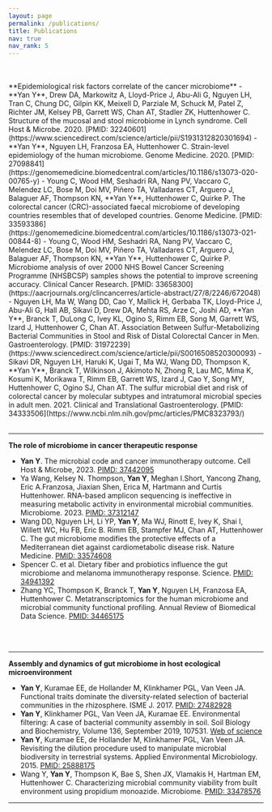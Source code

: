 ```yaml
---
layout: page
permalink: /publications/
title: Publications
nav: true
nav_rank: 5
---
```


<br/>
<br/>
<a id="sec-1"></a>
**Epidemiological risk factors correlate of the cancer microbiome**
- **Yan Y**, Drew DA, Markowitz A, Lloyd-Price J, Abu-Ali G, Nguyen LH, Tran C, Chung DC, Gilpin KK, Meixell D, Parziale M, Schuck M, Patel Z, Richter JM, Kelsey PB, Garrett WS, Chan AT, Stadler ZK, Huttenhower C. Structure of the mucosal and stool microbiome in Lynch syndrome. Cell Host & Microbe. 2020. [PMID: 32240601](https://www.sciencedirect.com/science/article/pii/S1931312820301694)
- **Yan Y**, Nguyen LH, Franzosa EA, Huttenhower C. Strain-level epidemiology of the human microbiome. Genome Medicine. 2020. [PMID: 27098841](https://genomemedicine.biomedcentral.com/articles/10.1186/s13073-020-00765-y)
- Young C, Wood HM, Seshadri RA, Nang PV, Vaccaro C, Melendez LC, Bose M, Doi MV, Piñero TA, Valladares CT, Arguero J, Balaguer AF, Thompson KN, **Yan Y**, Huttenhower C, Quirke P. The colorectal cancer (CRC)-associated faecal microbiome of developing countries resembles that of developed countries. Genome Medicine. [PMID: 33593386](https://genomemedicine.biomedcentral.com/articles/10.1186/s13073-021-00844-8)
- Young C, Wood HM, Seshadri RA, Nang PV, Vaccaro C, Melendez LC, Bose M, Doi MV, Piñero TA, Valladares CT, Arguero J, Balaguer AF, Thompson KN, **Yan Y**, Huttenhower C, Quirke P.  Microbiome analysis of over 2000 NHS Bowel Cancer Screening Programme (NHSBCSP) samples shows the potential to improve screening accuracy. Clinical Cancer Research. [PMID: 33658300](https://aacrjournals.org/clincancerres/article-abstract/27/8/2246/672048)
- Nguyen LH, Ma W, Wang DD, Cao Y, Mallick H, Gerbaba TK, Lloyd-Price J, Abu-Ali G, Hall AB, Sikavi D, Drew DA, Mehta RS, Arze C, Joshi AD, **Yan Y**, Branck T, DuLong C, Ivey KL, Ogino S, Rimm EB, Song M, Garrett WS, Izard J, Huttenhower C, Chan AT. Association Between Sulfur-Metabolizing Bacterial Communities in Stool and Risk of Distal Colorectal Cancer in Men. Gastroenterology. [PMID: 31972239](https://www.sciencedirect.com/science/article/pii/S0016508520300093)
- Sikavi DR, Nguyen LH, Haruki K, Ugai T, Ma WJ, Wang DD, Thompson K, **Yan Y**, Branck T, Wilkinson J, Akimoto N, Zhong R, Lau MC, Mima K, Kosumi K, Morikawa T, Rimm EB, Garrett WS, Izard J, Cao Y, Song MY, Huttenhower C, Ogino SJ, Chan AT. The sulfur microbial diet and risk of colorectal cancer by molecular subtypes and intratumoral microbial species in adult men. 2021. Clinical and Translational Gastroenterology. [PMID: 34333506](https://www.ncbi.nlm.nih.gov/pmc/articles/PMC8323793/)
<br/>
<br/>

---

<a id="sec-2"></a>
**The role of microbiome in cancer therapeutic response**
- **Yan Y**. The microbial code and cancer immunotherapy outcome. Cell Host & Microbe, 2023. [PIMD: 37442095](https://www.sciencedirect.com/science/article/abs/pii/S193131282300255X)
- Ya Wang, Kelsey N. Thompson, **Yan Y**, Meghan I.Short, Yancong Zhang, Eric A.Franzosa, Jiaxian Shen, Erica M, Hartmann and Curtis Huttenhower. RNA-based amplicon sequencing is ineffective in measuring metabolic activity in environmental microbial communities. Microbiome. 2023. [PIMD: 37312147](https://microbiomejournal.biomedcentral.com/articles/10.1186/s40168-022-01449-y)
- Wang DD, Nguyen LH, Li YP, **Yan Y**, Ma WJ, Rinott E, Ivey K, Shai I, Willett WC, Hu FB, Eric B. Rimm EB, Stampfer MJ, Chan AT, Huttenhower C. The gut microbiome modifies the protective effects of a Mediterranean diet against cardiometabolic disease risk. Nature Medicine. [PMID: 33574608](https://academic.oup.com/cdn/article-abstract/4/Supplement_2/1597/5844980)
- Spencer C. et al. Dietary fiber and probiotics influence the gut microbiome and melanoma immunotherapy response. Science. [PMID: 34941392](https://www.science.org/doi/abs/10.1126/science.aaz7015)
- Zhang YC, Thompson K, Branck T, **Yan Y**, Nguyen LH, Franzosa EA, Huttenhower C. Metatranscriptomics for the human microbiome and microbial community functional profiling. Annual Review of Biomedical Data Science. [PMID: 34465175](https://www.annualreviews.org/doi/abs/10.1146/annurev-biodatasci-031121-103035)
<br/>
<br/>

---

<a id="sec-3"></a>
**Assembly and dynamics of gut microbiome in host ecological microenvironment**
- **Yan Y**, Kuramae EE, de Hollander M, Klinkhamer PGL, Van Veen JA. Functional traits dominate the diversity-related selection of bacterial communities in the rhizosphere. ISME J. 2017. [PMID: 27482928](https://www.nature.com/articles/ismej2016108)
- **Yan Y**, Klinkhamer PGL, Van Veen JA, Kuramae EE. Environmental filtering: A case of bacterial community assembly in soil. Soil Biology and Biochemistry, Volume 136, September 2019, 107531. [Web of science](https://www.sciencedirect.com/science/article/pii/S0038071719301865)
- **Yan Y**, Kuramae EE, de Hollander M, Klinkhamer PGL, Van Veen JA. Revisiting the dilution procedure used to manipulate microbial biodiversity in terrestrial systems. Applied Environmental Microbiology. 2015. [PMID: 25888175](https://journals.asm.org/doi/abs/10.1128/AEM.00958-15?casa_token=sDjFpPPSOAAAAAAA:RrQyXn8SLGs6ryqvgtuq07sXt8VeprLnD35Q_EBN13xV1kyFJ06pOG6SSTG5Wid-HoR6ZDHdTO_ymQ)
- Wang Y, **Yan Y**, Thompson K, Bae S, Shen JX, Vlamakis H, Hartman EM, Huttenhower C. Characterizing microbial community viability from built environment using propidium monoazide. Microbiome. [PMID: 33478576](https://microbiomejournal.biomedcentral.com/articles/10.1186/s40168-020-00961-3)

---



